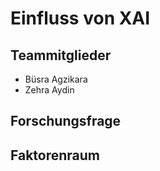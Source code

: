 Einfluss von XAI
================

Teammitglieder
--------------

-   Büsra Agzikara
-   Zehra Aydin

Forschungsfrage
---------------

Faktorenraum
------------
